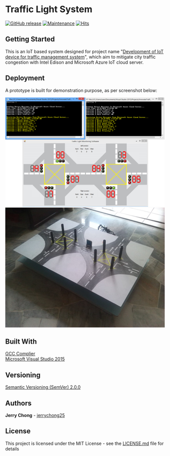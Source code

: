 # Traffic Light System

[![GitHub release](https://img.shields.io/github/release/jerrychong25/TrafficLightSystem.svg)](https://gitHub.com/jerrychong25/TrafficLightSystem/releases/)
[![Maintenance](https://img.shields.io/badge/Maintained%3F-no-red.svg)](https://github.com/jerrychong25/TrafficLightSystem/graphs/commit-activity)
[![Hits](https://hits.seeyoufarm.com/api/count/incr/badge.svg?url=https%3A%2F%2Fgithub.com%2Fjerrychong25%2Ftraffic-light-system&count_bg=%2379C83D&title_bg=%23555555&icon=&icon_color=%23E7E7E7&title=hits&edge_flat=false)](https://hits.seeyoufarm.com)

## Getting Started

This is an IoT based system designed for project name "[Development of IoT device for traffic management system](https://ieeexplore.ieee.org/document/7810059)", which aim to mitigate city traffic congestion with Intel Edison and Microsoft Azure IoT cloud server.

## Deployment

A prototype is built for demonstration purpose, as per screenshot below:<br>
<p align="center">
  <img src="Screenshot1.png" alt="Software">
  <img src="Screenshot2.png" alt="Prototype">
</p>

## Built With

[GCC Complier](https://gcc.gnu.org/)<br>
[Microsoft Visual Studio 2015](https://visualstudio.microsoft.com/)

## Versioning

[Semantic Versioning (SemVer) 2.0.0](http://semver.org/)

## Authors

**Jerry Chong** - [jerrychong25](https://github.com/jerrychong25)<br>

## License

This project is licensed under the MIT License - see the [LICENSE.md](LICENSE.md) file for details
